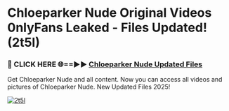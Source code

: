# Chloeparker Nude Original Videos 0nlyFans Leaked - Files Updated! (2t5l)

<h3>🔴 CLICK HERE 🌐==►► <a href="https://tinyurl.com/y5r63du9" rel="nofollow">Chloeparker Nude Updated Files</a></h3>

Get Chloeparker Nude and all content. Now you can access all videos and pictures of Chloeparker Nude. New Updated Files 2025!

[![2t5l](https://i.imgur.com/UVo9nyh.gif)](https://tinyurl.com/y5r63du9)